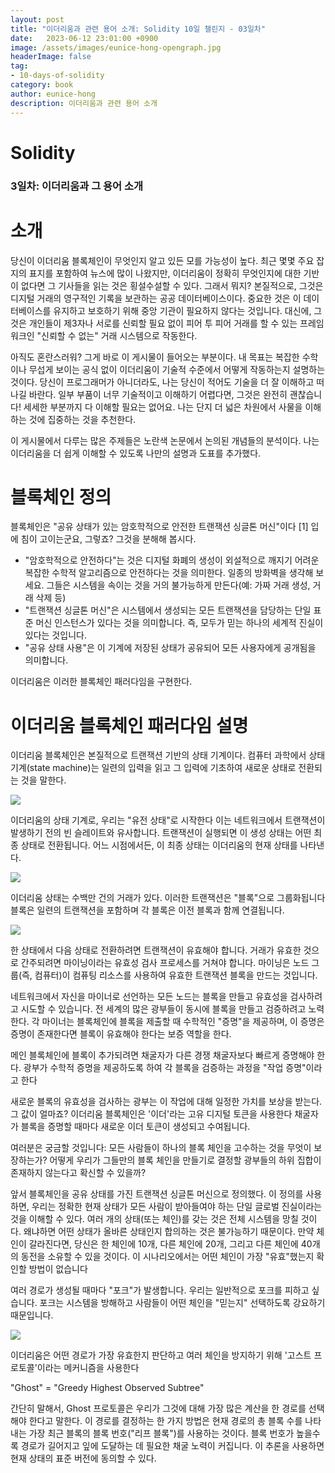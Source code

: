 ```yaml
---
layout: post
title: "이더리움과 관련 용어 소개: Solidity 10일 챌린지 - 03일차"
date:   2023-06-12 23:01:00 +0900
image: /assets/images/eunice-hong-opengraph.jpg
headerImage: false
tag:
- 10-days-of-solidity
category: book
author: eunice-hong
description: 이더리움과 관련 용어 소개
---
```


# Solidity

### **3일차: 이더리움과 그 용어 소개**

# **소개**

당신이 이더리움 블록체인이 무엇인지 알고 있든 모를 가능성이 높다. 최근 몇몇 주요 잡지의 표지를 포함하여 뉴스에 많이 나왔지만, 이더리움이 정확히 무엇인지에 대한 기반이 없다면
그 기사들을 읽는 것은 횡설수설할 수 있다. 그래서 뭐지? 본질적으로, 그것은 디지털 거래의 영구적인 기록을 보관하는 공공 데이터베이스이다. 중요한 것은 이 데이터베이스를 유지하고
보호하기 위해 중앙 기관이 필요하지 않다는 것입니다. 대신에, 그것은 개인들이 제3자나 서로를 신뢰할 필요 없이 피어 투 피어 거래를 할 수 있는 프레임워크인 "신뢰할 수 없는"
거래 시스템으로 작동한다.

아직도 혼란스러워? 그게 바로 이 게시물이 들어오는 부분이다. 내 목표는 복잡한 수학이나 무섭게 보이는 공식 없이 이더리움이 기술적 수준에서 어떻게 작동하는지 설명하는 것이다.
당신이 프로그래머가 아니더라도, 나는 당신이 적어도 기술을 더 잘 이해하고 떠나길 바란다. 일부 부품이 너무 기술적이고 이해하기 어렵다면, 그것은 완전히 괜찮습니다! 세세한
부분까지 다 이해할 필요는 없어요. 나는 단지 더 넓은 차원에서 사물을 이해하는 것에 집중하는 것을 추천한다.

이 게시물에서 다루는 많은 주제들은 노란색 논문에서 논의된 개념들의 분석이다. 나는 이더리움을 더 쉽게 이해할 수 있도록 나만의 설명과 도표를 추가했다.

# **블록체인 정의**

블록체인은 "공유 상태가 있는 암호학적으로 안전한 트랜잭션 싱글톤 머신"이다 [1] 입에 침이 고이는군요, 그렇죠? 그것을 분해해 봅시다.

- "암호학적으로 안전하다"는 것은 디지털 화폐의 생성이 외설적으로 깨지기 어려운 복잡한 수학적 알고리즘으로 안전하다는 것을 의미한다. 일종의 방화벽을 생각해 보세요. 그들은
  시스템을 속이는 것을 거의 불가능하게 만든다(예: 가짜 거래 생성, 거래 삭제 등)
- "트랜잭션 싱글톤 머신"은 시스템에서 생성되는 모든 트랜잭션을 담당하는 단일 표준 머신 인스턴스가 있다는 것을 의미합니다. 즉, 모두가 믿는 하나의 세계적 진실이 있다는
  것입니다.
- "공유 상태 사용"은 이 기계에 저장된 상태가 공유되어 모든 사용자에게 공개됨을 의미합니다.

이더리움은 이러한 블록체인 패러다임을 구현한다.

# **이더리움 블록체인 패러다임 설명**

이더리움 블록체인은 본질적으로 트랜잭션 기반의 상태 기계이다. 컴퓨터 과학에서 상태 기계(state machine)는 일련의 입력을 읽고 그 입력에 기초하여 새로운 상태로 전환되는
것을 말한다.

![](https://lh6.googleusercontent.com/NPlDkt5JLaf3DEaR4wlsIyqadKU-AOiDc9gdoswGf5qKboc9LpaUtuaNNk5dUbmUZBqiyZ8emKJLyvoVOjhMhl7gpMuA7qA41QCasS2TNSpqC3-4IdDpzF8ctJe0r5rIeeiCUr11)

이더리움의 상태 기계로, 우리는 "유전 상태"로 시작한다 이는 네트워크에서 트랜잭션이 발생하기 전의 빈 슬레이트와 유사합니다. 트랜잭션이 실행되면 이 생성 상태는 어떤 최종 상태로
전환됩니다. 어느 시점에서든, 이 최종 상태는 이더리움의 현재 상태를 나타낸다.

![](https://lh4.googleusercontent.com/X2Z8PQvRipuCgjTxva2bvpRYHexTkuamnDK39gge1CYAqBnTahUE6WQ6hoA0Ij4QGTxuiGPNR45Vj26UZh1BXQq8gpm_WKF3ddHIoUR_2k_TxGYs2srsQnhMOrGO9w1gsvxfvDpr)

이더리움 상태는 수백만 건의 거래가 있다. 이러한 트랜잭션은 "블록"으로 그룹화됩니다 블록은 일련의 트랜잭션을 포함하며 각 블록은 이전 블록과 함께 연결됩니다.

![](https://lh5.googleusercontent.com/nzlGB0PyHK9YnEdBf1mOfwJMDbbMPCSGG7Mq0E3Lqcxo7r1ri8zlppPwz3SFZA3fhnSlGMatrLpBihAPsiEjhbHgvXpsN5dv9N2fv96uCD7GJSLfhNdPHJyPqulRJz-TfpyFEsMV)

한 상태에서 다음 상태로 전환하려면 트랜잭션이 유효해야 합니다. 거래가 유효한 것으로 간주되려면 마이닝이라는 유효성 검사 프로세스를 거쳐야 합니다. 마이닝은 노드 그룹(즉,
컴퓨터)이 컴퓨팅 리소스를 사용하여 유효한 트랜잭션 블록을 만드는 것입니다.

네트워크에서 자신을 마이너로 선언하는 모든 노드는 블록을 만들고 유효성을 검사하려고 시도할 수 있습니다. 전 세계의 많은 광부들이 동시에 블록을 만들고 검증하려고 노력한다. 각
마이너는 블록체인에 블록을 제출할 때 수학적인 "증명"을 제공하며, 이 증명은 증명이 존재한다면 블록이 유효해야 한다는 보증 역할을 한다.

메인 블록체인에 블록이 추가되려면 채굴자가 다른 경쟁 채굴자보다 빠르게 증명해야 한다. 광부가 수학적 증명을 제공하도록 하여 각 블록을 검증하는 과정을 "작업 증명"이라고 한다

새로운 블록의 유효성을 검사하는 광부는 이 작업에 대해 일정한 가치를 보상을 받는다. 그 값이 얼마죠? 이더리움 블록체인은 '이더'라는 고유 디지털 토큰을 사용한다 채굴자가 블록을
증명할 때마다 새로운 이더 토큰이 생성되고 수여됩니다.

여러분은 궁금할 것입니다: 모든 사람들이 하나의 블록 체인을 고수하는 것을 무엇이 보장하는가? 어떻게 우리가 그들만의 블록 체인을 만들기로 결정할 광부들의 하위 집합이 존재하지
않는다고 확신할 수 있을까?

앞서 블록체인을 공유 상태를 가진 트랜잭션 싱글톤 머신으로 정의했다. 이 정의를 사용하면, 우리는 정확한 현재 상태가 모든 사람이 받아들여야 하는 단일 글로벌 진실이라는 것을
이해할 수 있다. 여러 개의 상태(또는 체인)를 갖는 것은 전체 시스템을 망칠 것이다. 왜냐하면 어떤 상태가 올바른 상태인지 합의하는 것은 불가능하기 때문이다. 만약 체인이
갈라진다면, 당신은 한 체인에 10개, 다른 체인에 20개, 그리고 다른 체인에 40개의 동전을 소유할 수 있을 것이다. 이 시나리오에서는 어떤 체인이 가장 "유효"했는지 확인할
방법이 없습니다

여러 경로가 생성될 때마다 "포크"가 발생합니다. 우리는 일반적으로 포크를 피하고 싶습니다. 포크는 시스템을 방해하고 사람들이 어떤 체인을 "믿는지" 선택하도록 강요하기
때문입니다.

![](https://lh5.googleusercontent.com/ny27GKZWZLn6mng9K51L4wtATbNsrcizMOjETL-CXoYwdhZbxkUhpt04JA6_s6D6cbDi8YNq_dcbtdLEMIfqJTIeb5uHFKbRsxOrDEg9BQo-IUoUpWm1GxiOXztFeQtVT-Gec8Nr)

이더리움은 어떤 경로가 가장 유효한지 판단하고 여러 체인을 방지하기 위해 '고스트 프로토콜'이라는 메커니즘을 사용한다

"Ghost" = "Greedy Highest Observed Subtree"

간단히 말해서, Ghost 프로토콜은 우리가 그것에 대해 가장 많은 계산을 한 경로를 선택해야 한다고 말한다. 이 경로를 결정하는 한 가지 방법은 현재 경로의 총 블록 수를
나타내는 가장 최근 블록의 블록 번호("리프 블록")를 사용하는 것이다. 블록 번호가 높을수록 경로가 길어지고 잎에 도달하는 데 필요한 채굴 노력이 커집니다. 이 추론을 사용하면
현재 상태의 표준 버전에 동의할 수 있다.

